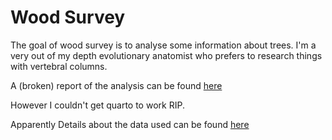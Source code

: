 
# Wood Survey

<!-- badges: start -->
<!-- badges: end -->

The goal of wood survey is to analyse some information about trees. I'm a very out of my depth evolutionary anatomist who prefers to research things with vertebral columns.

A (broken) report of the analysis can be found [here](report.html) 

However I couldn't get quarto to work RIP. 

Apparently Details about the data used can be found [here](data/index/html) 



